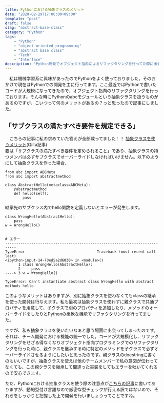 ```yaml
---
title: Pythonにおける抽象クラスのメリット
date: "2020-02-29T17:00:00+09:00"
template: "post"
draft: false
slag: "abstract-base-class"
category: "Python"
tags:
    - "Python"
    - "object oriented programming"
    - "abstract base class"
    - "Tech"
    - "Interface"
description: "Python開発でオブジェクト指向によるリファクタリングを行ってた際に出会った抽象クラスのメリットとは？"
---
```


　私は機械学習系に興味があったのでPythonをよく使っておりました。そのおかけで現在はPythonでの開発を主に行ってます。ここ最近ではPythonで書いたコードが大規模になってきたので、オブジェクト指向のリファクタリングを行っております。そんな時にPythonのabcモジュールという抽象クラスを扱うものがあるのですが、こいつって何のメリットがあるの？っと思ったので記事にしました。

## 「サブクラスの満たすべき要件を規定できる」
　こちらの記事に私の求めていた答えが全部載ってました！！
[抽象クラスを使うメリット](https://qiita.com/bluepost59/items/eef6f48fdd322b0b9791)(Qiita記事)  
要は「サブクラスの満たすべき要件を定められること」であり、抽象クラスの持つメンバは必ずサブクラスでオーバーライドしなければいけません。以下のようにして抽象クラスを作った場合、
```
from abc import ABCMeta
from abc import abstractmethod

class AbstractHello(metaclass=ABCMeta):
    @abstractmethod
    def hello(self):
        pass
```
継承先のサブクラス内でhello関数を定義しないとエラーが発生します。
```
class WrongHello(AbstractHello):
    pass
w = WrongHello()


# エラー
---------------------------------------------------------------------------
TypeError                                 Traceback (most recent call last)
<ipython-input-14-70ed5a2d6030> in <module>()
      1 class WrongHello(AbstractHello):
      2     pass
----> 3 w = WrongHello()

TypeError: Can't instantiate abstract class WrongHello with abstract methods hello
```
このようなメリットはありますが、別に抽象クラスを使わなくてもclassの継承を使った開発は行なえます。私も最初は抽象クラスを使わずに親クラスで共通プロパティを用意して、子クラスで別のプロパティを追加したり、メソッドのオーバーライドをしたりとPythonの柔軟な機能でリファクタリングを行ってました。

ですが、私も抽象クラスを使いたいなぁと思う場面に出会ってしまったのです。それは、チーム開発における機能の統一でした。コードが大規模化し、リファクタリングをせざる得なくなりオブジェクト指向プログラミングでのリファクタリングを行った時に、親クラスを継承する時に特定のメソッドを子クラスで必ずオーバーライドさせるようにしたいと思ったのです。親クラスのdocstringに書くのもいいですが、抽象クラスを使えば他のチームメンバーで私の意図が伝わってなくても、この親クラスを継承して間違った実装をしてもエラーを吐いてくれるので安心できます。

ただ、Pythonにおける抽象クラスを使う際の注意点が[こちらの記事](https://qiita.com/baikichiz/items/7c3fdb721bb72644f638#%E6%B3%A8%E6%84%8F%E7%82%B9)に書いてありますが、動的型付け言語なので厳密な型チェックが行える訳ではないので、それらをしっかりと把握した上で開発を行いましょうってことですね。